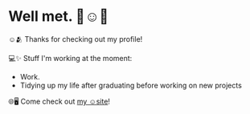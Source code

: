 # Well met. 👋☺️💬

☺️🫂 Thanks for checking out my profile!

💻✨ Stuff I'm working at the moment:

  - Work.
  - Tidying up my life after graduating before working on new projects

🌐🖥️ Come check out [my ☺️site](https://wesl.cc)!
